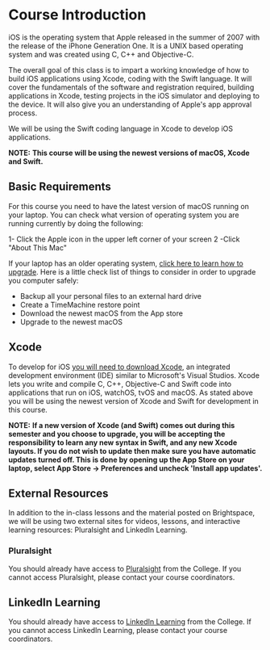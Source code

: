 # Course Introduction

iOS is the operating system that Apple released in the summer of 2007 with the release of the iPhone Generation One.  It is a UNIX based operating system and was created using C, C++ and Objective-C.

The overall goal of this class is to impart a working knowledge of how to build iOS applications using Xcode, coding with the Swift language.  It will cover the fundamentals of the software and registration required, building applications in Xcode, testing projects in the iOS simulator and deploying to the device.  It will also give you an understanding of Apple's app approval process.

We will be using the Swift coding language in Xcode to develop iOS applications.

**NOTE:**   **This course will be using the newest versions of macOS, Xcode and Swift.**

## Basic Requirements

For this course you need to have the latest version of macOS running on your laptop.  You can check what version of operating system you are running currently by doing the following:

1- Click the Apple icon in the upper left corner of your screen
2 -Click "About This Mac"

If your laptop has an older operating system, [click here to learn how to upgrade](https://www.apple.com/ca/macos/how-to-upgrade/).  Here is a little check list of things to consider in order to upgrade you computer safely:

* Backup all your personal files to an external hard drive
* Create a TimeMachine restore point
* Download the newest macOS from the App store
* Upgrade to the newest macOS

## Xcode

To develop for iOS [you will need to download Xcode](https://itunes.apple.com/ca/app/xcode/id497799835), an integrated development environment (IDE) similar to Microsoft's Visual Studios.  Xcode lets you write and compile C, C++, Objective-C and Swift code into applications that run on iOS, watchOS, tvOS and macOS.  As stated above you will be using the newest version of Xcode and Swift for development in this course.

**NOTE:** **If a new version of Xcode (and Swift) comes out during this semester and you choose to upgrade, you will be accepting the responsibility to learn any new syntax in Swift, and any new Xcode layouts.  If you do not wish to update then make sure you have automatic updates turned off.  This is done by opening up the App Store on your laptop, select App Store -> Preferences and uncheck 'Install app updates'.**

## External Resources

In addition to the in-class lessons and the material posted on Brightspace, we will be using two external sites for videos, lessons, and interactive learning resources:  Pluralsight and LinkedIn Learning.

### Pluralsight

You should already have access to [Pluralsight](https://app.pluralsight.com) from the College.  If you cannot access Pluralsight, please contact your course coordinators.

## LinkedIn Learning

You should already have access to [LinkedIn Learning](https://www.linkedin.com/learning/) from the College.  If you cannot access LinkedIn Learning, please contact your course coordinators.
